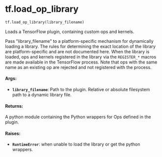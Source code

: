 <div itemscope itemtype="http://developers.google.com/ReferenceObject">
<meta itemprop="name" content="tf.load_op_library" />
<meta itemprop="path" content="Stable" />
</div>

# tf.load_op_library

``` python
tf.load_op_library(library_filename)
```

Loads a TensorFlow plugin, containing custom ops and kernels.

Pass "library_filename" to a platform-specific mechanism for dynamically
loading a library. The rules for determining the exact location of the
library are platform-specific and are not documented here. When the
library is loaded, ops and kernels registered in the library via the
`REGISTER_*` macros are made available in the TensorFlow process. Note
that ops with the same name as an existing op are rejected and not
registered with the process.

#### Args:

* <b>`library_filename`</b>: Path to the plugin.
    Relative or absolute filesystem path to a dynamic library file.


#### Returns:

A python module containing the Python wrappers for Ops defined in
the plugin.


#### Raises:

* <b>`RuntimeError`</b>: when unable to load the library or get the python wrappers.